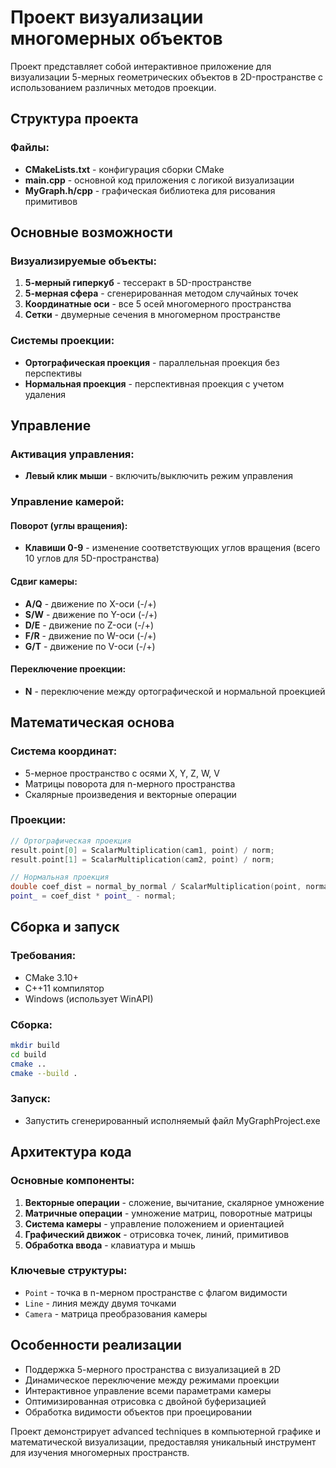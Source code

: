 # Проект визуализации многомерных объектов

Проект представляет собой интерактивное приложение для визуализации 5-мерных геометрических объектов в 2D-пространстве с использованием различных методов проекции.

## Структура проекта

### Файлы:
- **CMakeLists.txt** - конфигурация сборки CMake
- **main.cpp** - основной код приложения с логикой визуализации
- **MyGraph.h/cpp** - графическая библиотека для рисования примитивов

## Основные возможности

### Визуализируемые объекты:
1. **5-мерный гиперкуб** - тессеракт в 5D-пространстве
2. **5-мерная сфера** - сгенерированная методом случайных точек
3. **Координатные оси** - все 5 осей многомерного пространства
4. **Сетки** - двумерные сечения в многомерном пространстве

### Системы проекции:
- **Ортографическая проекция** - параллельная проекция без перспективы
- **Нормальная проекция** - перспективная проекция с учетом удаления

## Управление

### Активация управления:
- **Левый клик мыши** - включить/выключить режим управления

### Управление камерой:

#### Поворот (углы вращения):
- **Клавиши 0-9** - изменение соответствующих углов вращения (всего 10 углов для 5D-пространства)

#### Сдвиг камеры:
- **A/Q** - движение по X-оси (-/+)
- **S/W** - движение по Y-оси (-/+)
- **D/E** - движение по Z-оси (-/+)
- **F/R** - движение по W-оси (-/+)
- **G/T** - движение по V-оси (-/+)

#### Переключение проекции:
- **N** - переключение между ортографической и нормальной проекцией

## Математическая основа

### Система координат:
- 5-мерное пространство с осями X, Y, Z, W, V
- Матрицы поворота для n-мерного пространства
- Скалярные произведения и векторные операции

### Проекции:
```cpp
// Ортографическая проекция
result.point[0] = ScalarMultiplication(cam1, point) / norm;
result.point[1] = ScalarMultiplication(cam2, point) / norm;

// Нормальная проекция  
double coef_dist = normal_by_normal / ScalarMultiplication(point, normal);
point_ = coef_dist * point_ - normal;
```

## Сборка и запуск

### Требования:
- CMake 3.10+
- C++11 компилятор
- Windows (использует WinAPI)

### Сборка:
```bash
mkdir build
cd build
cmake ..
cmake --build .
```

### Запуск:
- Запустить сгенерированный исполняемый файл MyGraphProject.exe

## Архитектура кода

### Основные компоненты:

1. **Векторные операции** - сложение, вычитание, скалярное умножение
2. **Матричные операции** - умножение матриц, поворотные матрицы
3. **Система камеры** - управление положением и ориентацией
4. **Графический движок** - отрисовка точек, линий, примитивов
5. **Обработка ввода** - клавиатура и мышь

### Ключевые структуры:
- `Point` - точка в n-мерном пространстве с флагом видимости
- `Line` - линия между двумя точками
- `Camera` - матрица преобразования камеры

## Особенности реализации

- Поддержка 5-мерного пространства с визуализацией в 2D
- Динамическое переключение между режимами проекции
- Интерактивное управление всеми параметрами камеры
- Оптимизированная отрисовка с двойной буферизацией
- Обработка видимости объектов при проецировании

Проект демонстрирует advanced techniques в компьютерной графике и математической визуализации, предоставляя уникальный инструмент для изучения многомерных пространств.
